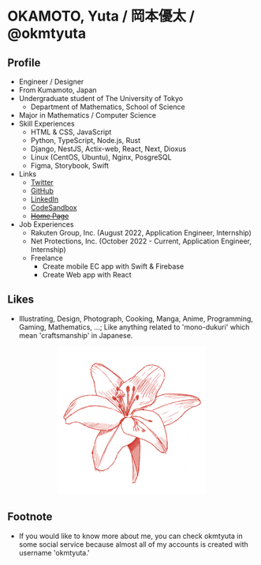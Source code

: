 # OKAMOTO, Yuta / 岡本優太 / @okmtyuta

## Profile
- Engineer / Designer
- From Kumamoto, Japan
- Undergraduate student of The University of Tokyo
  - Department of Mathematics, School of Science
- Major in Mathematics / Computer Science
- Skill Experiences
  - HTML & CSS, JavaScript 
  - Python, TypeScript, Node.js, Rust
  - Django, NestJS, Actix-web, React, Next, Dioxus
  - Linux (CentOS, Ubuntu), Nginx, PosgreSQL
  - Figma, Storybook, Swift 
- Links
  - [Twitter](https://twitter.com/okmtyuta)
  - [GitHub](https://github.com/okmtyuta)
  - [LinkedIn](https://linkedin.com/in/okmtyuta)
  - [CodeSandbox](https://codesandbox.io/u/okmtyuta)
  - [~~Home Page~~](https://okmtyuta.jp)
- Job Experiences
  - Rakuten Group, Inc. (August 2022, Application Engineer, Internship)
  - Net Protections, Inc. (October 2022 - Current, Application Engineer, Internship)
  - Freelance
    - Create mobile EC app with Swift & Firebase
    - Create Web app with React

## Likes
- Illustrating, Design, Photograph, Cooking, Manga, Anime, Programming, Gaming, Mathematics, ...; Like anything related to 'mono-dukuri' which mean 'craftsmanship' in Japanese.
<p align="center">
    <img alt="okmtyuta icon" src="assets/global_okmtyuta.png" width="300">
</p>

## Footnote
- If you would like to know more about me, you can check okmtyuta in some social service because almost all of my accounts is created with username 'okmtyuta.'
